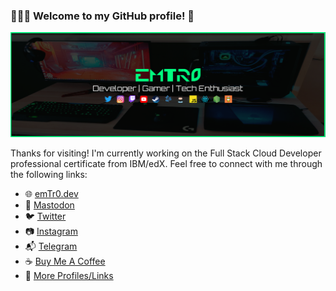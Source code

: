 ### 👨🏽‍💻 Welcome to my GitHub profile! 🚀

[![emTr0 profile banner](https://github.com/emTr0/emTr0/blob/master/emtr0-banner-new-pc.png)](https://emTr0.dev)

Thanks for visiting! I'm currently working on the Full Stack Cloud Developer professional certificate from IBM/edX. Feel free to connect with me through the following links:

- 🌐 [emTr0.dev](https://emTr0.dev)
- :elephant: <a rel='me' href='https://hachyderm.io/@emTr0'>Mastodon</a>
- 🐦 [Twitter](https://twitter.com/emTr0)
- 📷 [Instagram](https://instagram.com/emTr0x)
- 📬 [Telegram](https://t.me/emTr0)
- ☕ [Buy Me A Coffee](https://www.buymeacoffee.com/emTr0)
- 🔗 [More Profiles/Links](https://beacons.ai/emTr0)
